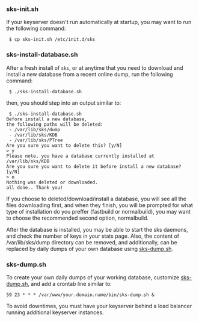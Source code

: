 ### sks-init.sh
If your keyserver doesn't run automatically at startup, you may want to run the following command:
```
 $ cp sks-init.sh /etc/init.d/sks
```

### sks-install-database.sh
After a fresh install of ```sks```, or at anytime that you need to download and install a new database from a recent online dump, run the following command:
```
 $ ./sks-install-database.sh
```
then, you should step into an output similar to:
```
 $ ./sks-install-database.sh
Before install a new database,
the following paths will be deleted:
 - /var/lib/sks/dump
 - /var/lib/sks/KDB
 - /var/lib/sks/PTree
Are you sure you want to delete this? [y/N]
> y
Please note, you have a database currently installed at /var/lib/sks/KDB
Are you sure you want to delete it before install a new database? [y/N]
> n
Nothing was deleted or downloaded.
all done.. Thank you!
```
If you choose to deleted/download/install a database, you will see all the files downloading first, and when they finish, you will be prompted for what type of installation do you preffer (fastbuild or normalbuild), you may want to choose the recommended second option, normalbuild.

After the database is installed, you may be able to start the sks daemons, and check the number of keys in your stats page.
Also, the content of /var/lib/sks/dump directory can be removed, and additionally, can be replaced by daily dumps of your own database using [sks-dump.sh](sks-dump.sh).

### sks-dump.sh
To create your own daily dumps of your working database, customize [sks-dump.sh](sks-dump.sh), and add a crontab line similar to:
```
59 23 * * * /var/www/your.domain.name/bin/sks-dump.sh &
```
To avoid downtimes, you must have your keyserver behind a load balancer running additional keyserver instances.
